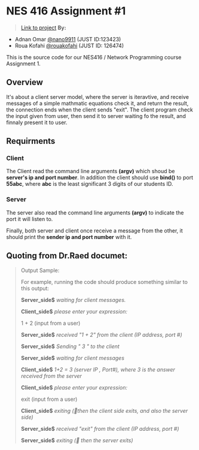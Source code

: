 # NES 416 Assignment #1
>[Link to project](https://github.com/nano9911/NES416-Assignment-1)
**By:**
- Adnan Omar [@nano9911](https://github.com/nano9911) (JUST ID:123423)
- Roua Kofahi [@rouakofahi](https://github.com/rouakofahi) (JUST ID: 126474)

This is the source code for our NES416 / Network Programming course Assignment 1.

## Overview
It's about a client server model, where the server is iteravtive, and receive messages of
a simple mathmatic equations check it, and return the result, the connection ends when the client
sends "exit". The client program check the input given from user, then send it to server waiting
fo the result, and finnaly present it to user.

## Requirments
### Client
The Client read the command line arguments **(argv)** which shoud be **server's ip and port number**.
In addition the client should use **bind()** to port **55abc**, where **abc** is the least
significant 3 digits of our students ID.
### Server
The server also read the command line arguments **(argv)** to indicate the port it will listen to.

Finally, both server and client once receive a message from the other, it should print
the **sender ip and port number** with it.


## Quoting from Dr.Raed documet:

> Output Sample:
> 
> For example, running the code should produce something similar to this output:
>
>   **Server_side$** *waiting for client messages.*
>
>   **Client_side$** *please enter your expression:*
>
>   1 + 2 (input from a user)
>
>   **Server_side$** *received "1 + 2" from the client (IP address, port #)*
>
>   **Server_side$** *Sending " 3 " to the client*
>   
>   **Server_side$** *waiting for client messages*
>
>   **Client_side$** *1+2 = 3 (server IP , Port#), where 3 is the answer received from the server*
>
>   **Client_side$** *please enter your expression:*
>
>   exit (input from a user)
>
>   **Client_side$** *exiting (then the client side exits, and also the server side)*
>
>   **Server_side$** *received "exit" from the client (IP address, port #)*
>
>   **Server_side$** *exiting ( then the server exits)*
